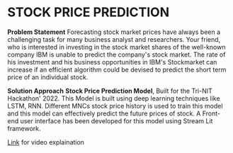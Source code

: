# STOCK PRICE PREDICTION

**Problem Statement** Forecasting stock market prices have always been a challenging task for many business analyst and researchers. Your friend, who is interested in investing in the stock market shares of the well-known company IBM is unable to predict the company's stock market. The rate of his investment and his business opportunities in IBM's Stockmarket can increase if an efficient algorithm could be devised to predict the short term price of an individual stock.

**Solution Approach**
**Stock Price Prediction Model**, Built for the Tri-NIT Hackathon' 2022. This Model is built using deep learning techniques like LSTM, RNN. Different MNCs stock price history is used to train this model and this model can effectively predict the future prices of stock. A Front-end user interface has been developed for this model using Stream Lit framework.

[Link](https://drive.google.com/file/d/1FssM9q3oxJ8MMqbljAYuXgKUOsjwaZL-/view?usp=sharing) for video explaination

